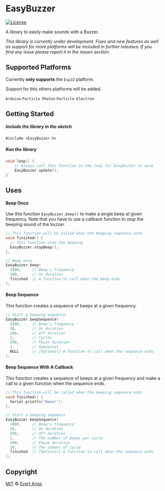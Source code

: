 # EasyBuzzer
[![License](http://img.shields.io/:license-mit-blue.svg)](http://doge.mit-license.org)

A library to easily make sounds with a Buzzer.

*This library is currently under development. Fixes and new features as well as support for more platforms will be included in further releases. If you find any issue please report it in the issues section.*



## Supported Platforms

Currently **only supports** the `Esp32` platform. 

Support for this others platforms will be added. 

 `Arduino`  `Particle Photon`  `Particle Electron`

## Getting Started

##### Include the library in the sketch

`#include <EasyBuzzer.h>`

##### Run the library

``` c++
void loop() {
	// Always call this function in the loop for EasyBuzzer to work
	EasyBuzzer.update();
}
```



## Uses

#### Beep Once

Use this function `EasyBuzzer.beep()` to make a single beep at given frequency. Note that you have to use a callback function to stop the beeping sound of the buzzer.

```c++
// This function will be called when the beeping sequence ends
void finished() {
  // This function stop the beeping
  EasyBuzzer.stopBeep();
};

// Beep once
EasyBuzzer.beep(
  1000,		// Beep's frequency
  100,		// On duration
  finished	// A function to call when the beep ends
);
```


#### Beep Sequence

This function creates a sequence of beeps at a given frequency. 

```c++
// Start a beeping sequence
EasyBuzzer.beepSequence(
  1000,		// Beep's frequency
  50,		// On duration
  100,		// Off duration
  2,		// Cycles
  500,		// Pause duration
  1,      	// Sequences
  NULL		// [Optional] A function to call when the sequence ends
);
```


#### Beep Sequence With A Callback

This function creates a sequence of beeps at a given frequency and make a call to a given function when the sequence ends.

```c++
// This function will be called when the beeping sequence ends
void finished() {
  Serial.println("Done!");
};

// Start a beeping sequence
EasyBuzzer.beepSequence(
  1000,		// Beep's frequency
  50,		// On duration
  100,		// Off duration
  2,		// The number of beeps per cycle
  500,		// Pause duration
  10,		// The number of cycle
  finished	// [Optional] A function to call when the sequence ends
);
```



## Copyright

[MIT](../LICENSE.md) © [Evert Arias](https://evert.ariascode.com/about)